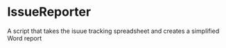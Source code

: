 # IssueReporter
A script that takes the isuue tracking spreadsheet and creates a simplified Word report
